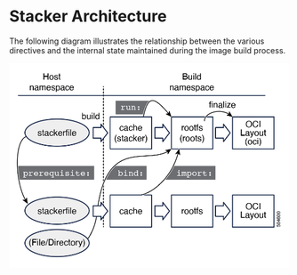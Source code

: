 # Stacker Architecture

The following diagram illustrates the relationship between the various
directives and the internal state maintained during the image build process.

![architecture](../assets/images/illustrations/arch.jpg)
